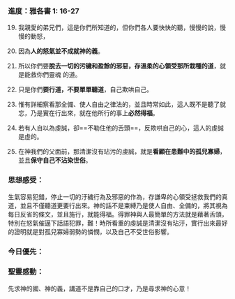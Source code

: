 ### 進度：雅各書 1: 16-27

19. 我親愛的弟兄們，這是你們所知道的，但你們各人要快快的聽，慢慢的說，慢慢的動怒，
20. 因為**人的怒氣並不成就神的義**。
21. 所以你們要**脫去一切的污穢和盈餘的邪惡，存溫柔的心領受那所栽種的道**，就是能救你們靈魂 的道。
22. 只是你們**要行道，不要單單聽道**，自己欺哄自己。

25. 惟有詳細察看那全備、使人自由之律法的，並且時常如此，這人既不是聽了就忘，乃是實在行出來，就在他所行的事上**必然得福**。
27.  若有人自以為虔誠，卻==不勒住他的舌頭==，反欺哄自己的心，這人的虔誠是虛的。
28.  在神我們的父面前，那清潔沒有玷污的虔誠，就是**看顧在患難中的孤兒寡婦**，並且**保守自己不沾染世俗**。

### 思想感受：
生氣容易犯錯，停止一切的汙穢行為及邪惡的作為，存謙卑的心領受拯救我們的真道，並且不僅聽道更要行出來。神的話不是束縛乃是使人自由、全備的，將其視為每日反省的條文，並且施行，就能得福。得罪神與人最簡單的方法就是藉著舌頭，特別在怒氣催逼下話語犯罪，難！時所看重的虔誠是清潔沒有玷汙，實行出來最好的證明就是對孤兒寡婦弱勢的憐憫，以及自己不受世俗影響。

### 今日優先：

### 聖靈感動：
先求神的國、神的義，講道不是靠自己的口才，乃是尋求神的心意！
